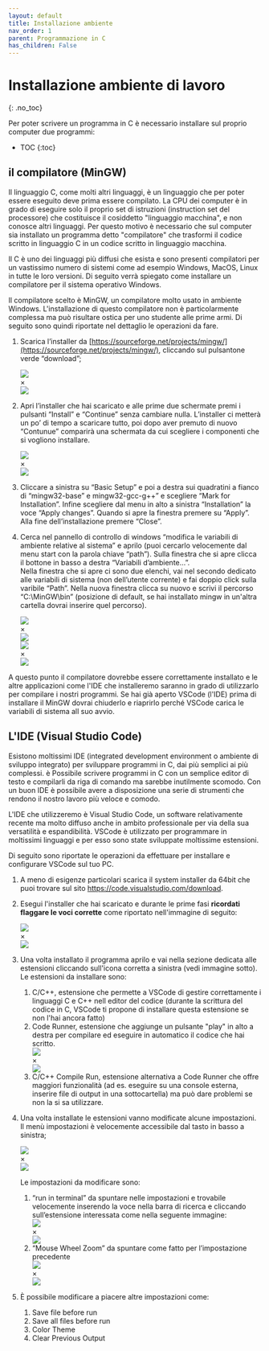 ```yaml
---
layout: default
title: Installazione ambiente
nav_order: 1
parent: Programmazione in C
has_children: False
---
```


# Installazione ambiente di lavoro
{: .no_toc}

Per poter scrivere un programma in C è necessario installare sul proprio computer due programmi:
  
* TOC
{:toc}

## il compilatore (MinGW)
Il linguaggio C, come molti altri linguaggi, è un linguaggio che per poter essere eseguito deve prima essere compilato. La CPU dei computer è in grado di eseguire solo il proprio set di istruzioni (instruction set del processore) che costituisce il cosiddetto "linguaggio macchina", e non conosce altri linguaggi. Per questo motivo è necessario che sul computer sia installato un programma detto "compilatore" che trasformi il codice scritto in linguaggio C in un codice scritto in linguaggio macchina.

Il C è uno dei linguaggi più diffusi che esista e sono presenti compilatori per un vastissimo numero di sistemi come ad esempio Windows, MacOS, Linux in tutte le loro versioni. Di seguito verrà spiegato come installare un compilatore per il sistema operativo Windows.

Il compilatore scelto è MinGW, un compilatore molto usato in ambiente Windows. L'installazione di questo compilatore non è particolarmente complessa ma può risultare ostica per uno studente alle prime armi. Di seguito sono quindi riportate nel dettaglio le operazioni da fare.

1. Scarica l’installer da [https://sourceforge.net/projects/mingw/](https://sourceforge.net/projects/mingw/), cliccando sul pulsantone verde “download”;

    <!-- thumbnail -->
    <div class="thumbnail--w100 mt-4 mb-4">
        <img src="{{site.baseurl}}/assets/images/eserciziario_C/installazione/download_mingw.png" class="modal__opener" aprire="#img-download_mingw">
    </div>
    <!-- modal -->
    <div id="img-download_mingw" class="modal">
    <div class="modal__content">
        <span class="modal__closer modal__closer--topright" chiudere="#img-download_mingw">&times;</span>
        <div class="modal__content__img-container">   
            <img src="{{site.baseurl}}/assets/images/eserciziario_C/installazione/download_mingw.png">
        </div>
    </div>
    </div>

2. Apri l’installer che hai scaricato e alle prime due schermate premi i pulsanti “Install” e “Continue” senza cambiare nulla. L’installer ci metterà un po’ di tempo a scaricare tutto, poi  dopo aver premuto di nuovo “Contunue” comparirà una schermata da cui scegliere i componenti che si vogliono installare.

    <!-- thumbnail -->
    <div class="thumbnail--w100 mt-4 mb-4">
        <img src="{{site.baseurl}}/assets/images/eserciziario_C/installazione/installer_mingw.png" class="modal__opener" aprire="#img-installer_mingw">
    </div>
    <!-- modal -->
    <div id="img-installer_mingw" class="modal">
    <div class="modal__content">
        <span class="modal__closer modal__closer--topright" chiudere="#img-installer_mingw">&times;</span>
        <div class="modal__content__img-container">   
            <img src="{{site.baseurl}}/assets/images/eserciziario_C/installazione/installer_mingw.png">
        </div>
    </div>
    </div>


3. Cliccare a sinistra su “Basic Setup” e poi a destra sui quadratini a fianco di “mingw32-base” e mingw32-gcc-g++” e scegliere “Mark for Installation”. Infine scegliere dal menu in alto a sinistra “Installation” la voce “Apply changes”. Quando si apre la finestra premere su “Apply”. Alla fine dell’installazione premere “Close”. 

4. Cerca nel pannello di controllo di windows “modifica le variabili di ambiente relative al sistema” e aprilo (puoi cercarlo velocemente dal menu start con la parola chiave “path”). Sulla finestra che si apre clicca il bottone in basso a destra “Variabili d’ambiente…”.	
Nella finestra che si apre ci sono due elenchi, vai nel secondo dedicato alle variabili di sistema (non dell’utente corrente) e fai doppio click sulla varibile “Path”.	
Nella nuova finestra clicca su nuovo e scrivi il percorso “C:\MinGW\bin” (posizione di default, se hai installato mingw in un'altra cartella dovrai inserire quel percorso).

    <!-- thumbnail -->
    <div class="thumbnail--w100 mt-4 mb-4">
        <img src="{{site.baseurl}}/assets/images/eserciziario_C/installazione/variabili_di_sistema.png" class="modal__opener" aprire="#img-variabili_di_sistema">
    </div>
    <!-- modal -->
    <div id="img-variabili_di_sistema" class="modal">
    <div class="modal__content">
        <span class="modal__closer modal__closer--topright" chiudere="#img-variabili_di_sistema">&times;</span>
        <div class="modal__content__img-container">   
            <img src="{{site.baseurl}}/assets/images/eserciziario_C/installazione/variabili_di_sistema.png">
        </div>
    </div>
    </div>

    <!-- thumbnail -->
    <div class="thumbnail--w100 mt-4 mb-4">
        <img src="{{site.baseurl}}/assets/images/eserciziario_C/installazione/variabili_di_sistema_2.png" class="modal__opener wauto" aprire="#img-variabili_di_sistema_2">
    </div>
    <!-- modal -->
    <div id="img-variabili_di_sistema_2" class="modal">
    <div class="modal__content">
        <span class="modal__closer modal__closer--topright" chiudere="#img-variabili_di_sistema_2">&times;</span>
        <div class="modal__content__img-container">   
            <img src="{{site.baseurl}}/assets/images/eserciziario_C/installazione/variabili_di_sistema_2.png">
        </div>
    </div>
    </div>

A questo punto il compilatore dovrebbe essere correttamente installato e le altre applicazioni come l'IDE che installeremo saranno in grado di utilizzarlo per compilare i nostri programmi. Se hai già aperto VSCode (l'IDE) prima di installare il MinGW dovrai chiuderlo e riaprirlo perché VSCode carica le variabili di sistema all suo avvio. 

## L'IDE (Visual Studio Code)

Esistono moltissimi IDE (integrated development environment o ambiente di sviluppo integrato) per sviluppare programmi in C, dai più semplici ai più complessi. è Possibile scrivere programmi in C con un semplice editor di testo e compilarli da riga di comando ma sarebbe inutilmente scomodo. Con un buon IDE è possibile avere a disposizione una serie di strumenti che rendono il nostro lavoro più veloce e comodo.

L'IDE che utilizzeremo è Visual Studio Code, un software relativamente recente ma molto diffuso anche in ambito professionale per via della sua versatilità e espandibilità. VSCode è utilizzato per programmare in moltissimi linguaggi e per esso sono state sviluppate moltissime estensioni.

Di seguito sono riportate le operazioni da effettuare per installare e configurare VSCode sul tuo PC.

1. A meno di esigenze particolari scarica il system installer da 64bit che puoi trovare sul sito https://code.visualstudio.com/download.
2. Esegui l'installer che hai scaricato e durante le prime fasi **ricordati flaggare le voci corrette** come riportato nell'immagine di seguito:
    <!-- thumbnail -->
    <div class="thumbnail--w100 mt-4 mb-4">
        <img src="{{site.baseurl}}/assets/images/eserciziario_C/installazione/spunte_installazione_vscode.png" class="modal__opener" aprire="#img-spunte_installazione_vscode">
    </div>
    <!-- modal -->
    <div id="img-spunte_installazione_vscode" class="modal">
    <div class="modal__content">
        <span class="modal__closer modal__closer--topright" chiudere="#img-spunte_installazione_vscode">&times;</span>
        <div class="modal__content__img-container">   
            <img src="{{site.baseurl}}/assets/images/eserciziario_C/installazione/spunte_installazione_vscode.png">
        </div>
    </div>
    </div>
3. Una volta installato il programma aprilo e vai nella sezione dedicata alle estensioni cliccando sull'icona corretta a sinistra (vedi immagine sotto). Le estensioni da installare sono:
   1. C/C++, estensione che permette a VSCode di gestire correttamente i linguaggi C e C++ nell editor del codice (durante la scrittura del codice in C, VSCode ti propone di installare questa estensione se non l'hai ancora fatto)
   2. Code Runner, estensione che aggiunge un pulsante "play" in alto a destra per compilare ed eseguire in automatico il codice che hai scritto.
        <!-- thumbnail -->
        <div class="thumbnail--w100 mt-4 mb-4">
            <img src="{{site.baseurl}}/assets/images/eserciziario_C/installazione/estensioni_vscode.png" class="modal__opener" aprire="#img-estensioni_vscode">
        </div>
        <!-- modal -->
        <div id="img-estensioni_vscode" class="modal">
        <div class="modal__content">
            <span class="modal__closer modal__closer--topright" chiudere="#img-estensioni_vscode">&times;</span>
            <div class="modal__content__img-container">   
                <img src="{{site.baseurl}}/assets/images/eserciziario_C/installazione/estensioni_vscode.png">
            </div>
        </div>
        </div>
   3. C/C++ Compile Run, estensione alternativa a Code Runner che offre maggiori funzionalità (ad es. eseguire su una console esterna, inserire file di output in una sottocartella) ma può dare problemi se non la si sa utilizzare.
4. Una volta installate le estensioni vanno modificate alcune impostazioni. Il menù impostazioni è velocemente accessibile dal tasto in basso a sinistra;
    <!-- thumbnail -->
    <div class="thumbnail--w100 mt-4 mb-4">
        <img src="{{site.baseurl}}/assets/images/eserciziario_C/installazione/impostazioni_vscode.png" class="modal__opener wauto" aprire="#img-impostazioni_vscode">
    </div>
    <!-- modal -->
    <div id="img-impostazioni_vscode" class="modal">
    <div class="modal__content">
        <span class="modal__closer modal__closer--topright" chiudere="#img-impostazioni_vscode">&times;</span>
        <div class="modal__content__img-container">   
            <img src="{{site.baseurl}}/assets/images/eserciziario_C/installazione/impostazioni_vscode.png">
        </div>
    </div>
    </div>

   Le impostazioni da modificare sono:
   1. “run in terminal” da spuntare nelle impostazioni e trovabile velocemente inserendo la voce nella barra di ricerca e cliccando sull’estensione interessata come nella seguente immagine:  
        <!-- thumbnail -->
        <div class="thumbnail--w100 mt-4 mb-4">
            <img src="{{site.baseurl}}/assets/images/eserciziario_C/installazione/run_in_terminal.png" class="modal__opener" aprire="#img-run_in_terminal">
        </div>
        <!-- modal -->
        <div id="img-run_in_terminal" class="modal">
        <div class="modal__content">
            <span class="modal__closer modal__closer--topright" chiudere="#img-run_in_terminal">&times;</span>
            <div class="modal__content__img-container">   
                <img src="{{site.baseurl}}/assets/images/eserciziario_C/installazione/run_in_terminal.png">
            </div>
        </div>
        </div>
   2. “Mouse Wheel Zoom” da spuntare come fatto per l’impostazione precedente
        <!-- thumbnail -->
        <div class="thumbnail--w100 mt-4 mb-4">
            <img src="{{site.baseurl}}/assets/images/eserciziario_C/installazione/wheel_zoom.png" class="modal__opener" aprire="#img-wheel_zoom">
        </div>
        <!-- modal -->
        <div id="img-wheel_zoom" class="modal">
        <div class="modal__content">
            <span class="modal__closer modal__closer--topright" chiudere="#img-wheel_zoom">&times;</span>
            <div class="modal__content__img-container">   
                <img src="{{site.baseurl}}/assets/images/eserciziario_C/installazione/wheel_zoom.png">
            </div>
        </div>
        </div>
5. È possibile modificare a piacere altre impostazioni come:
   1. Save file before run
   2. Save all files before run
   3. Color Theme
   4. Clear Previous Output


